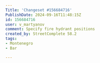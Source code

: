 ```yaml
---
Title: 'Changeset #156684716'
PublishDate: 2024-09-16T11:48:15Z
id: 156684716
user: v_martyanov
comment: Specify fire hydrant positions
created_by: StreetComplete 58.2
tags:
- Montenegro
- Bar

---
```

